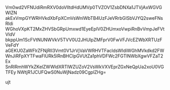 Vm0wd2VFNUdiRmRXV0doVlltdHdUMVp0TVZOV1ZsbDNXa1JTVjAxWGVGWlZN
akExVmpGYWRHVkdXbFpXCmVsWnlWbTB4UzFJeVRrbGlSbVJYQ2sweFNsRldi
WGhoVXpKT2MxZHVSbGRpUmxwd1EyeEplV0ZHUmxoVwpiRnBvVmpJeFVtVldV
bkppUm1ScFVtNUNWVkV5TVV0U2JHUlpZMFprV0FwVFJVcEZWbXRTUzFVeFdY
aGEKU0ZaWFlrZFNjRll3Vmt0V1JrVjVaVWRHVTFacldsWldiWGhMVkdkd2FW
WnJiRFpXYTFwaFlURk5lRnBHClpGVUtZa1phVDFWc2FGTlNWbXgwVFZaT2Ex
SnRlRmhWYkZKelZWWldXRTlWZUZoV2VsWkVXVEprZGxNeQpUa2xoU0VGTFEy
NWtjR1JCUFQwS0NuWjNadz09CgplZHg=

ujt